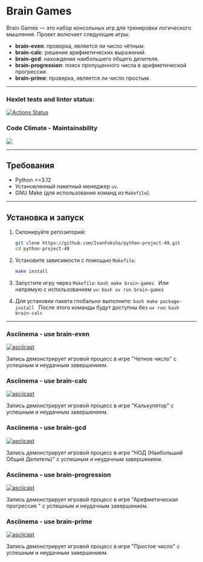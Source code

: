 # Brain Games

Brain Games — это набор консольных игр для тренировки логического мышления. Проект включает следующие игры:

- **brain-even**: проверка, является ли число чётным.
- **brain-calc**: решение арифметических выражений.
- **brain-gcd**: нахождение наибольшего общего делителя.
- **brain-progression**: поиск пропущенного числа в арифметической прогрессии.
- **brain-prime**: проверка, является ли число простым.

---

### Hexlet tests and linter status:

[![Actions Status](https://github.com/IvanFoksha/python-project-49/actions/workflows/hexlet-check.yml/badge.svg)](https://github.com/IvanFoksha/python-project-49/actions)

### Code Climate - Maintainability

<a href="https://codeclimate.com/github/IvanFoksha/python-project-49/maintainability"><img src="https://api.codeclimate.com/v1/badges/d6d20eb15880e1dba659/maintainability" /></a>

---

## Требования

- Python >=3.12
- Установленный пакетный менеджер `uv`.
- GNU Make (для использования команд из `Makefile`).

---

## Установка и запуск

1. Склонируйте репозиторий:

   ```bash
   git clone https://github.com/IvanFoksha/python-project-49.git
   cd python-project-49
   ```

2. Установите зависимости с помощью `Makefile`:

   ```bash
   make install
   ```

3. Запустите игру через `Makefile`:
   `bash
    make brain-games
    `
   Или напрямую с использованием `uv`:
   `bash
    uv run brain-games
    `

4. Для установки пакета глобально выполните:
   `bash
    make package-install
    `
   После этого команды будут доступны без `uv run`:
   `bash
    brain-calc
    `

---

### Asciinema - use brain-even

[![asciicast](https://asciinema.org/a/9izBYnz0uB5aOPZ1lcIr8r4vt.svg)](https://asciinema.org/a/9izBYnz0uB5aOPZ1lcIr8r4vt)

Запись демонстрирует игровой процесс в игре "Четное число" с успешным и неудачным завершением.

### Asciinema - use brain-calc

[![asciicast](https://asciinema.org/a/n78vCv2ftX95A6ep232XzdzHt.svg)](https://asciinema.org/a/n78vCv2ftX95A6ep232XzdzHt)

Запись демонстрирует игровой процесс в игре "Калькулятор" с успешным и неудачным завершением.

### Asciinema - use brain-gcd

[![asciicast](https://asciinema.org/a/xhqycnwwoD40JIvWWdcm95eMJ.svg)](https://asciinema.org/a/xhqycnwwoD40JIvWWdcm95eMJ)

Запись демонстрирует игровой процесс в игре "НОД (Наибольший Общий Делитель)" с успешным и неудачным завершением.

### Asciinema - use brain-progression

[![asciicast](https://asciinema.org/a/1yHZQ1Kb9AzKIhStuuxOymgIa.svg)](https://asciinema.org/a/1yHZQ1Kb9AzKIhStuuxOymgIa)

Запись демонстрирует игровой процесс в игре "Арефметическая прогрессия " с успешным и неудачным завершением.

### Asciinema - use brain-prime

[![asciicast](https://asciinema.org/a/lTqPlY5bxWBHhjs8QqqlwVQXK.svg)](https://asciinema.org/a/lTqPlY5bxWBHhjs8QqqlwVQXK)

Запись демонстрирует игровой процесс в игре "Простое число" с успешным и неудачным завершением.
